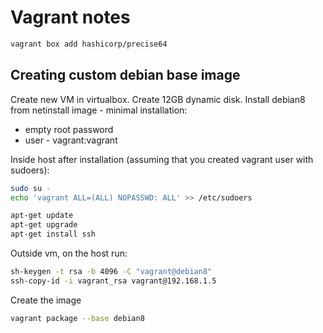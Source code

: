 # Vagrant notes

```bash
vagrant box add hashicorp/precise64
```


## Creating custom debian base image

Create new VM in virtualbox.
Create 12GB dynamic disk.
Install debian8 from netinstall image - minimal installation:
 - empty root password
 - user - vagrant:vagrant
 
Inside host after installation (assuming that you created vagrant user with sudoers):

```bash
sudo su - 
echo 'vagrant ALL=(ALL) NOPASSWD: ALL' >> /etc/sudoers

apt-get update
apt-get upgrade
apt-get install ssh
```

Outside vm, on the host run:

```bash
sh-keygen -t rsa -b 4096 -C "vagrant@debian8"
ssh-copy-id -i vagrant_rsa vagrant@192.168.1.5
```

Create the image

```bash
vagrant package --base debian8
```

